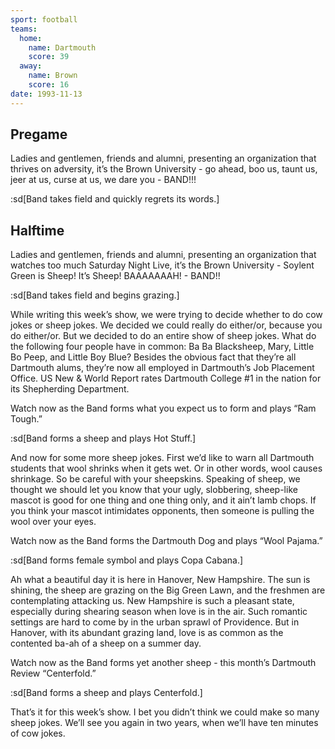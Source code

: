 ```yaml
---
sport: football
teams:
  home:
    name: Dartmouth
    score: 39
  away:
    name: Brown
    score: 16
date: 1993-11-13
---
```


## Pregame

Ladies and gentlemen, friends and alumni, presenting an organization that thrives on adversity, it’s the Brown University - go ahead, boo us, taunt us, jeer at us, curse at us, we dare you - BAND!!!

:sd[Band takes field and quickly regrets its words.]

## Halftime

Ladies and gentlemen, friends and alumni, presenting an organization that watches too much Saturday Night Live, it’s the Brown University - Soylent Green is Sheep! It’s Sheep! BAAAAAAAH! - BAND!!

:sd[Band takes field and begins grazing.]

While writing this week’s show, we were trying to decide whether to do cow jokes or sheep jokes. We decided we could really do either/or, because you do either/or. But we decided to do an entire show of sheep jokes. What do the following four people have in common: Ba Ba Blacksheep, Mary, Little Bo Peep, and Little Boy Blue? Besides the obvious fact that they’re all Dartmouth alums, they’re now all employed in Dartmouth’s Job Placement Office. US New & World Report rates Dartmouth College #1 in the nation for its Shepherding Department.

Watch now as the Band forms what you expect us to form and plays “Ram Tough.”

:sd[Band forms a sheep and plays Hot Stuff.]

And now for some more sheep jokes. First we’d like to warn all Dartmouth students that wool shrinks when it gets wet. Or in other words, wool causes shrinkage. So be careful with your sheepskins. Speaking of sheep, we thought we should let you know that your ugly, slobbering, sheep-like mascot is good for one thing and one thing only, and it ain’t lamb chops. If you think your mascot intimidates opponents, then someone is pulling the wool over your eyes.

Watch now as the Band forms the Dartmouth Dog and plays “Wool Pajama.”

:sd[Band forms female symbol and plays Copa Cabana.]

Ah what a beautiful day it is here in Hanover, New Hampshire. The sun is shining, the sheep are grazing on the Big Green Lawn, and the freshmen are contemplating attacking us. New Hampshire is such a pleasant state, especially during shearing season when love is in the air. Such romantic settings are hard to come by in the urban sprawl of Providence. But in Hanover, with its abundant grazing land, love is as common as the contented ba-ah of a sheep on a summer day.

Watch now as the Band forms yet another sheep - this month’s Dartmouth Review “Centerfold.”

:sd[Band forms a sheep and plays Centerfold.]

That’s it for this week’s show. I bet you didn’t think we could make so many sheep jokes. We’ll see you again in two years, when we’ll have ten minutes of cow jokes.
